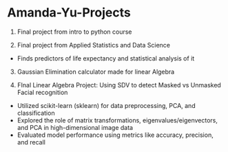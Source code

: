 # Amanda-Yu-Projects

1. Final project from intro to python course

2. Final project from Applied Statistics and Data Science
- Finds predictors of life expectancy and statistical analysis of it

3. Gaussian Elimination calculator made for linear Algebra

4. FInal Linear Algebra Project: Using SDV to detect Masked vs Unmasked Facial recognition
- Utilized scikit-learn (sklearn) for data preprocessing, PCA, and classification
- Explored the role of matrix transformations, eigenvalues/eigenvectors, and PCA in high-dimensional image data
- Evaluated model performance using metrics like accuracy, precision, and recall
